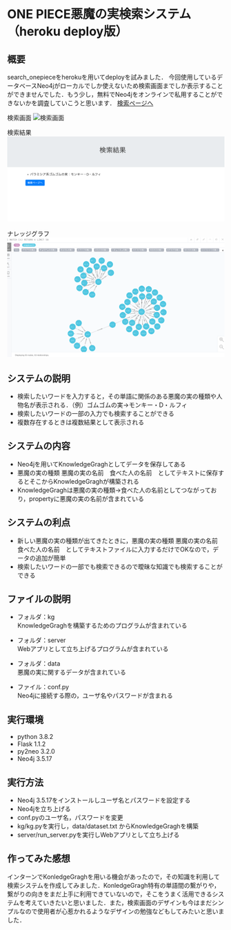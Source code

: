 # ONE PIECE悪魔の実検索システム（heroku deploy版）
## 概要
search_onepieceをherokuを用いてdeployを試みました．
今回使用しているデータベースNeo4jがローカルでしか使えないため検索画面までしか表示することができませんでした．もう少し，無料でNeo4jをオンラインで私用することができないかを調査していこうと思います．
[検索ページへ](https://searchonepieceknowledge.herokuapp.com/)


検索画面
![検索画面](https://github.com/kentaro123/search_onepiece_heroku/blob/master/sample_photo/%E6%A4%9C%E7%B4%A2%E7%94%BB%E9%9D%A2.png?raw=true)


検索結果
![検索結果](https://github.com/kentaro123/search_onepiece_heroku/blob/master/sample_photo/%E6%A4%9C%E7%B4%A2%E7%B5%90%E6%9E%9C.png?raw=true)

ナレッジグラフ
![ナレッジグラフ](https://github.com/kentaro123/search_onepiece_heroku/blob/master/sample_photo/%E3%83%8A%E3%83%AC%E3%83%83%E3%82%B8%E3%82%B0%E3%83%A9%E3%83%95.png?raw=true)

## システムの説明
* 検索したいワードを入力すると，その単語に関係のある悪魔の実の種類や人物名が表示される．（例）ゴムゴムの実→モンキー・D・ルフィ
* 検索したいワードの一部の入力でも検索することができる
* 複数存在するときは複数結果として表示される

## システムの内容
* Neo4jを用いてKnowledgeGraghとしてデータを保存してある
* 悪魔の実の種類 悪魔の実の名前　食べた人の名前　としてテキストに保存するとそこからKnowledgeGraghが構築される
* KnowledgeGraghは悪魔の実の種類→食べた人の名前としてつながっており，propertyに悪魔の実の名前が含まれている

## システムの利点
* 新しい悪魔の実の種類が出てきたときに，悪魔の実の種類 悪魔の実の名前　食べた人の名前　としてテキストファイルに入力するだけでOKなので，データの追加が簡単
* 検索したいワードの一部でも検索できるので曖昧な知識でも検索することができる

## ファイルの説明
* フォルダ：kg
<br>KnowledgeGraghを構築するためのプログラムが含まれている

* フォルダ：server
<br>Webアプリとして立ち上げるプログラムが含まれている

* フォルダ：data
<br>悪魔の実に関するデータが含まれている

* ファイル：conf.py
<br>Neo4jに接続する際の，ユーザ名やパスワードが含まれる

## 実行環境
* python 3.8.2
* Flask 1.1.2
* py2neo 3.2.0
* Neo4j 3.5.17

## 実行方法
* Neo4j 3.5.17をインストールしユーザ名とパスワードを設定する
* Neo4jを立ち上げる
* conf.pyのユーザ名，パスワードを変更
* kg/kg.pyを実行し，data/dataset.txt からKnowledgeGraghを構築
* server/run_server.pyを実行しWebアプリとして立ち上げる

## 作ってみた感想
インターンでKonledgeGraghを用いる機会があったので，その知識を利用して検索システムを作成してみました．KonledgeGragh特有の単語間の繋がりや，繋がりの向きをまだ上手に利用できていないので，そこをうまく活用できるシステムを考えていきたいと思いました．また，検索画面のデザインも今はまだシンプルなので使用者が心惹かれるようなデザインの勉強などもしてみたいと思いました．
